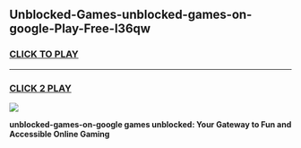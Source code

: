 
## Unblocked-Games-unblocked-games-on-google-Play-Free-l36qw
<h3>
<a href="https://premium76.site?title=unblocked-games-on-google&ref=23A">CLICK TO PLAY</a></h3>
<hr>

<h3>
<a href="https://premium76.site?title=unblocked-games-on-google&ref=23A">CLICK 2 PLAY</a>
  
</h3>

<a href="https://premium76.site?title=unblocked-games-on-google&ref=23A"><img src="https://clearcache.store/games.png"></a>


**unblocked-games-on-google games unblocked: Your Gateway to Fun and Accessible Online Gaming**

